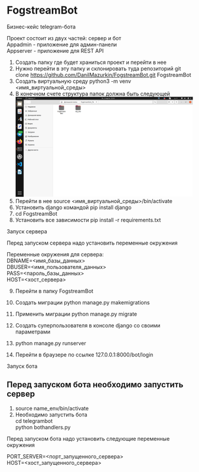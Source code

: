 # FogstreamBot
Бизнес-кейс telegram-бота

Проект состоит из двух частей: сервер и бот  
Appadmin - приложение для админ-панели  
Appserver - приложение для REST API  

1) Создать папку где будет храниться проект и перейти в нее  
2) Нужно перейти в эту папку и склонировать туда репозиторий
   git clone https://github.com/DanilMazurkin/FogstreamBot.git FogstreamBot  
3) Создать виртуальную среду python3 -m venv <имя_виртуальной_среды>  
4) В конечном счете структура папок должна быть следующей  
![alt tag](https://github.com/DanilMazurkin/FogstreamBot/blob/main/readme_screen/1.png)
6) Перейти в нее source <имя_виртуальной_среды>/bin/activate
7) Установить django командой pip install django  
8) сd FogstreamBot
9) Установить все зависимости pip install -r requirements.txt  

Запуск сервера

Перед запуском сервера надо установить переменные окружения

Переменные окружения для сервера:  
DBNAME=<имя_базы_данных>  
DBUSER=<имя_пользователя_данных>  
PASS=<пароль_базы_данных>  
HOST=<хост_сервера>  

9) Перейти в папку FogstreamBot  
10) Создать миграции python manage.py makemigrations  
11) Применить миграции python manage.py migrate  

12) Создать суперпользователя в консоле django со своими параметрами
13) python manage.py runserver  
14) Перейти в браузере по ссылке 127.0.0.1:8000/bot/login

Запуск бота

Перед запуском бота необходимо запустить сервер
-----

1. source name_env/bin/activate  
2. Необходимо запустить бота  
   cd telegrambot  
   python bothandlers.py  

Перед запуском бота надо установить следующие переменные окружения

PORT_SERVER=<порт_запущенного_сервера>  
HOST=<хост_запущенного_сервера>  


